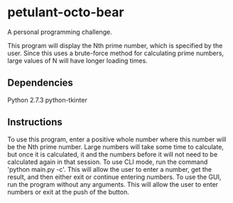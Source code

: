 petulant-octo-bear
==================

A personal programming challenge.

This program will display the Nth prime number, which is specified by the user.
Since this uses a brute-force method for calculating prime numbers, large values of N will have longer loading times.

Dependencies
------------
Python 2.7.3
python-tkinter

Instructions
------------
To use this program, enter a positive whole number where this number will be the Nth prime number. 
Large numbers will take some time to calculate, but once it is calculated, it and the numbers before it will not need to be calculated again in that session. 
To use CLI mode, run the command 'python main.py -c'. This will allow the user to enter a number, get the result, and then either exit or continue entering numbers. 
To use the GUI, run the program without any arguments. This will allow the user to enter numbers or exit at the push of the button.
